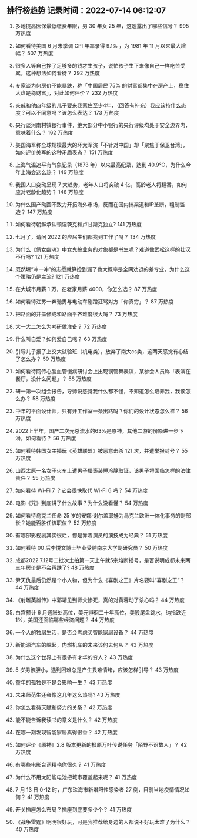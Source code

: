 
## 排行榜趋势 记录时间：2022-07-14 06:12:07
  
  1. 多地提高医保最低缴费年限，男 30 年女 25 年，这透露出了哪些信号？ 995 万热度
    
  2. 如何看待美国 6 月未季调 CPI 年率录得 9.1% ，为 1981 年 11 月以来最大增幅？ 507 万热度
    
  3. 很多人等自己挣了足够多的钱才生孩子，说怕孩子生下来像自己一样吃苦受累，这种想法如何看待？ 292 万热度
    
  4. 专家谈为何房价不能暴跌，称「中国居民 75% 的财富都集中在房产上，稳住大盘是稳财富」，对此如何评价？ 232 万热度
    
  5. 亲戚和他四年级的儿子要来我家住至少4年，（回答有补充）我应该持什么态度？可以不同意吗？该怎么表达？ 173 万热度
    
  6. 央行谈河南村镇银行事件，绝大部分中小银行的央行评级均处于安全边界内，意味着什么？ 162 万热度
    
  7. 美国海军称全球规模最大的环太军演「不针对中国」却「聚焦于保卫台湾」，如何评价美军的这种矛盾表态？ 151 万热度
    
  8. 上海气温追平有气象记录（1873 年）以来最高纪录，达到 40.9℃，为什么今年上海会这么热？ 149 万热度
    
  9. 我国人口变动呈现 7 大趋势，老年人口将突破 4 亿，高龄老人将翻番，如何应对老龄化趋势？ 148 万热度
    
  10. 为什么国产动画不致力开拓海外市场，反而在国内搞渠道和IP垄断，粗制滥造？ 147 万热度
    
  11. 如何看待朝鲜承认顿涅茨克和卢甘斯克独立? 141 万热度
    
  12. 七月了，请问 2022 的应届生们都找到工作了吗？ 134 万热度
    
  13. 为什么《倩女幽魂》中女鬼搞业务的对象都是书生呢？难道像武松这样的壮汉不行吗? 121 万热度
    
  14. 既然填“冲一冲”的志愿就算捡到漏了也大概率是全网劝退的差专业，为什么这个策略仍是主流? 121 万热度
    
  15. 在大城市月薪 1 万，在老家月薪 4000，你怎么选？ 87 万热度
    
  16. 如何看待江苏一奔驰男与电动车剐蹭狂骂对方「你真穷」？ 87 万热度
    
  17. 把路面的井盖修成和路面平齐难度很大吗？ 73 万热度
    
  18. 大一大二怎么为考研做准备？ 72 万热度
    
  19. 什么叫自爱？如何爱自己呢？ 63 万热度
    
  20. 引导儿子报了上交大试验班（机电类），放弃了南大cs类，这两天感觉有心结了怎么办？ 59 万热度
    
  21. 如何看待网传心脑血管慢病研讨会上出现钢管舞表演，某参会人员称「表演在餐厅，没什么问题」？ 58 万热度
    
  22. 研一第一次组会报告，导师说感觉我什么都不懂，不知道怎么培养我，我该怎么办？ 58 万热度
    
  23. 中年的平面设计师，只有开工作室一条出路吗？你们的设计状态怎么样？ 56 万热度
    
  24. 2022上半年，国产二次元总流水的63%是原神，其他二游的份额进一步下滑，如何看待？ 56 万热度
    
  25. 如何看待韩国女主播玩《英雄联盟》被恶意击杀 121 次，并遭举报封号？ 55 万热度
    
  26. 山西太原一名女子火车上遭男子猥亵装睡冷静取证，该男子将面临怎样的法律责任？ 55 万热度
    
  27. 如何看待 Wi-Fi 7 ？它会很快取代 Wi-Fi 6 吗？ 54 万热度
    
  28. 电影《咒》到底讲了什么故事？为什么没看懂？ 54 万热度
    
  29. 如何看待乌克兰任命 25 岁的安娜·谢尔盖耶娃为乌克兰欧洲一体化事务的副部长？她能否胜任该职位？ 52 万热度
    
  30. 有哪部影视剧其实很烂，愣是靠着演员的演技成为经典？ 51 万热度
    
  31. 如何看待 00 后李悦文博士毕业受聘南京大学副研究员？ 50 万热度
    
  32. 成都2022.7.12号二批次土拍第一天上午就5宗熔断摇号，是否说明成都未来两三年房价是不会再跌了? 48 万热度
    
  33. 尹天仇最后仍然是个小人物，但为什么《喜剧之王》片名要叫“喜剧之王”？ 44 万热度
    
  34. 《射雕英雄传》中郭靖见到师父惨死，真的对黄蓉动了杀心吗？ 44 万热度
    
  35. 白宫预计 6 月通胀处高位，美元徘徊二十年高位，美股尾盘跳水，纳指跌近 1%，美国还面临哪些经济问题？ 44 万热度
    
  36. 一个人的独居生活，是否会考虑买智能家居设备？ 44 万热度
    
  37. 新能源汽车的崛起，内燃机车的未来该何去何从？ 43 万热度
    
  38. 为什么这个世界上有很多有才华的穷人？ 43 万热度
    
  39. 5 岁男孩胆小，遇到困难总是产生畏难情绪，应该怎样引导？ 43 万热度
    
  40. 童年的孤独是不是会影响一生？ 43 万热度
    
  41. 未来师范生还会像这几年这么热吗? 43 万热度
    
  42. 你怎么看待天赋和努力的关系？ 42 万热度
    
  43. 能不能告诉我读书的意义是什么？ 42 万热度
    
  44. 在哪一刻发现智能家居真得很香？ 42 万热度
    
  45. 如何评价《原神》2.8 版本更新的枫原万叶传说任务「陌野不识故人」？ 42 万热度
    
  46. 有哪些电影台词精艳你很久？ 41 万热度
    
  47. 为什么不用太阳能电池把城市覆盖起来呢？ 41 万热度
    
  48. 7 月 13 日 0-12 时，广东珠海市新增阳性感染者 27 例，目前当地疫情情况如何？ 41 万热度
    
  49. 开关插座怎么布局？插座到底要多少个？ 41 万热度
    
  50. 《战争雷霆》明明很好玩，可是我推荐给身边的人都说不好玩太难了为什么？ 40 万热度
    
